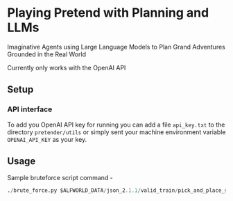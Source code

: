 # Playing Pretend with Planning and LLMs
Imaginative Agents using Large Language Models to Plan Grand Adventures Grounded in the Real World 

Currently only works with the OpenAI API

## Setup

### API interface 
To add you OpenAI API key for running you can add a file `api_key.txt` to the directory `pretender/utils` or simply sent your machine environment variable `OPENAI_API_KEY` as your key.

## Usage

Sample bruteforce script command - 
```python
./brute_force.py $ALFWORLD_DATA/json_2.1.1/valid_train/pick_and_place_simple-AlarmClock-None-Desk-307/trial_T20190907_072317_014092/
```
